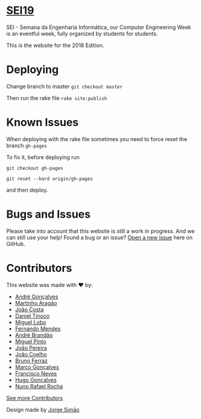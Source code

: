 # [SEI19](https://github.com/cesium/2018.seium.org)

SEI - Semana da Engenharia Informática, our Computer Engineering Week is an eventful week, fully organized by students for students.

This is the website for the 2018 Edition.

# Deploying
Change branch to master `git checkout master`

Then run the rake file  `rake site:publish`

# Known Issues
When deploying with the rake file sometimes you need to force reset the branch `gh-pages`

To fix it, before deploying run

`git checkout gh-pages`

`git reset --hard origin/gh-pages`

and then deploy.

# Bugs and Issues

Please take into account that this website is still a work in progress. And we can still use your help!
Found a bug or an issue? [Open a new issue](https://github.com/cesium/2018.seium.org/issues) here on GitHub.

# Contributors

This website was made with :heart: by:

* [André Gonçalves](https://github.com/Simbs38)
* [Martinho Aragão](https://github.com/martinhoaragao)
* [João Costa](https://github.com/joaofcosta)
* [Daniel Tinoco](https://github.com/0urobor0s)
* [Miguel Lobo](https://github.com/MLobo1997)
* [Fernando Mendes](https://github.com/frmendes)
* [André Brandão](https://github.com/andrebrandao21)
* [Miguel Pinto](https://github.com/miguelpinto98)
* [João Pereira](https://github.com/jcp19)
* [João Coelho](https://github.com/joao-coelho)
* [Bruno Ferraz](https://github.com/brunomaf)
* [Marco Gonçalves](https://github.com/Barca88)
* [Francisco Neves](https://github.com/fntneves)
* [Hugo Gonçalves](https://github.com/Hugainz)
* [Nuno Rafael Rocha](https://github.com/nunorafaelrocha)

[See more Contributors](https://github.com/cesium/2018.seium.org/graphs/contributors)

Design made by [Jorge Simão](https://www.linkedin.com/in/jorgepedrosimao)

